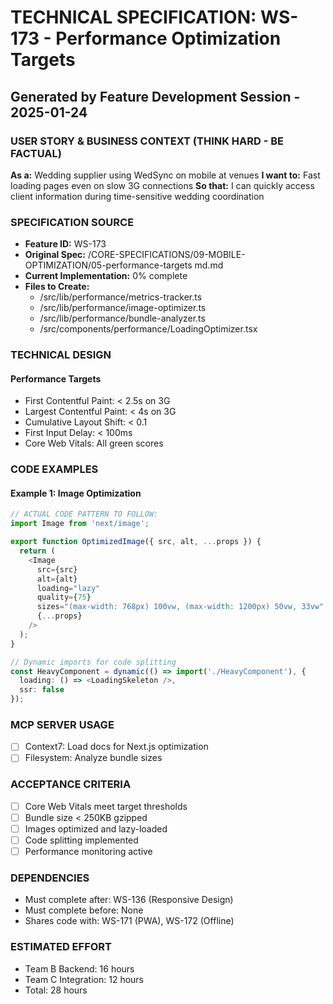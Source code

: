# TECHNICAL SPECIFICATION: WS-173 - Performance Optimization Targets
## Generated by Feature Development Session - 2025-01-24

### USER STORY & BUSINESS CONTEXT (THINK HARD - BE FACTUAL)
**As a:** Wedding supplier using WedSync on mobile at venues
**I want to:** Fast loading pages even on slow 3G connections
**So that:** I can quickly access client information during time-sensitive wedding coordination

### SPECIFICATION SOURCE
- **Feature ID:** WS-173
- **Original Spec:** /CORE-SPECIFICATIONS/09-MOBILE-OPTIMIZATION/05-performance-targets md.md
- **Current Implementation:** 0% complete
- **Files to Create:**
  - /src/lib/performance/metrics-tracker.ts
  - /src/lib/performance/image-optimizer.ts
  - /src/lib/performance/bundle-analyzer.ts
  - /src/components/performance/LoadingOptimizer.tsx

### TECHNICAL DESIGN

#### Performance Targets
- First Contentful Paint: < 2.5s on 3G
- Largest Contentful Paint: < 4s on 3G  
- Cumulative Layout Shift: < 0.1
- First Input Delay: < 100ms
- Core Web Vitals: All green scores

### CODE EXAMPLES

#### Example 1: Image Optimization
```typescript
// ACTUAL CODE PATTERN TO FOLLOW:
import Image from 'next/image';

export function OptimizedImage({ src, alt, ...props }) {
  return (
    <Image
      src={src}
      alt={alt}
      loading="lazy"
      quality={75}
      sizes="(max-width: 768px) 100vw, (max-width: 1200px) 50vw, 33vw"
      {...props}
    />
  );
}

// Dynamic imports for code splitting
const HeavyComponent = dynamic(() => import('./HeavyComponent'), {
  loading: () => <LoadingSkeleton />,
  ssr: false
});
```

### MCP SERVER USAGE
- [ ] Context7: Load docs for Next.js optimization
- [ ] Filesystem: Analyze bundle sizes

### ACCEPTANCE CRITERIA
- [ ] Core Web Vitals meet target thresholds
- [ ] Bundle size < 250KB gzipped
- [ ] Images optimized and lazy-loaded
- [ ] Code splitting implemented
- [ ] Performance monitoring active

### DEPENDENCIES
- Must complete after: WS-136 (Responsive Design)
- Must complete before: None
- Shares code with: WS-171 (PWA), WS-172 (Offline)

### ESTIMATED EFFORT
- Team B Backend: 16 hours
- Team C Integration: 12 hours
- Total: 28 hours